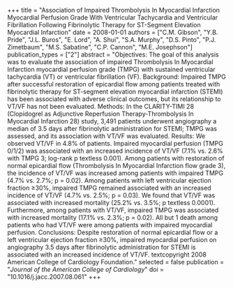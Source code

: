 +++
title = "Association of Impaired Thrombolysis In Myocardial Infarction Myocardial Perfusion Grade With Ventricular Tachycardia and Ventricular Fibrillation Following Fibrinolytic Therapy for ST-Segment Elevation Myocardial Infarction"
date = 2008-01-01
authors = ["C.M. Gibson", "Y.B. Pride", "J.L. Buros", "E. Lord", "A. Shui", "S.A. Murphy", "D.S. Pinto", "P.J. Zimetbaum", "M.S. Sabatine", "C.P. Cannon", "M.E. Josephson"]
publication_types = ["2"]
abstract = "Objectives: The goal of this analysis was to evaluate the association of impaired Thrombolysis In Myocardial Infarction myocardial perfusion grade (TMPG) with sustained ventricular tachycardia (VT) or ventricular fibrillation (VF). Background: Impaired TMPG after successful restoration of epicardial flow among patients treated with fibrinolytic therapy for ST-segment elevation myocardial infarction (STEMI) has been associated with adverse clinical outcomes, but its relationship to VT/VF has not been evaluated. Methods: In the CLARITY-TIMI 28 (Clopidogrel as Adjunctive Reperfusion Therapy-Thrombolysis In Myocardial Infarction 28) study, 3,491 patients underwent angiography a median of 3.5 days after fibrinolytic administration for STEMI; TMPG was assessed, and its association with VT/VF was evaluated. Results: We observed VT/VF in 4.8% of patients. Impaired myocardial perfusion (TMPG 0/1/2) was associated with an increased incidence of VT/VF (7.1% vs. 2.6% with TMPG 3; log-rank p textless 0.001). Among patients with restoration of normal epicardial flow (Thrombolysis In Myocardial Infarction flow grade 3), the incidence of VT/VF was increased among patients with impaired TMPG (4.7% vs. 2.7%; p = 0.02). Among patients with left ventricular ejection fraction ≥30%, impaired TMPG remained associated with an increased incidence of VT/VF (4.7% vs. 2.5%; p = 0.03). We found that VT/VF was associated with increased mortality (25.2% vs. 3.5%; p textless 0.0001). Furthermore, among patients with VT/VF, impaired TMPG was associated with increased mortality (17.1% vs. 2.3%; p = 0.02). All but 1 death among patients who had VT/VF were among patients with impaired myocardial perfusion. Conclusions: Despite restoration of normal epicardial flow or a left ventricular ejection fraction ≥30%, impaired myocardial perfusion on angiography 3.5 days after fibrinolytic administration for STEMI is associated with an increased incidence of VT/VF. textcopyright 2008 American College of Cardiology Foundation."
selected = false
publication = "*Journal of the American College of Cardiology*"
doi = "10.1016/j.jacc.2007.08.061"
+++

